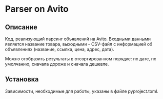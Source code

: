 # Parser on Avito

## Описание
Код, реализующий парсинг объявлений на Avito. Входными данными является название товара, выходными - CSV-файл с информацией об объявлениях (название, ссылка, цена, адрес, дата).

Можно отобразить результаты в отсортированном порядке: по дате, по умолчанию, сначала дороже и сначала дешевле.

## Установка
Зависимости, необходимые для работы, указаны в файле pyproject.toml.
